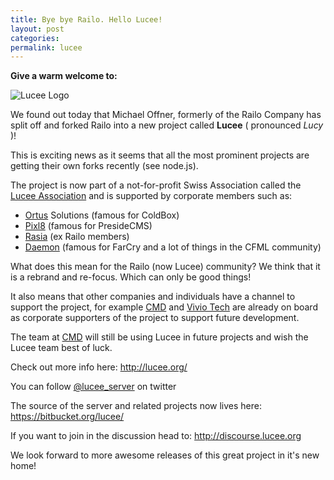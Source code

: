 ```yaml
---
title: Bye bye Railo. Hello Lucee!
layout: post
categories: 
permalink: lucee
---
```

**Give a warm welcome to:**

![Lucee Logo](/content/images/2015/Jan/logo-1-color-black.png)

We found out today that Michael Offner, formerly of the Railo Company has split off and forked Railo into a new project called **Lucee** ( pronounced *Lucy* )!

This is exciting news as it seems that all the most prominent projects are getting their own forks recently (see node.js). 

The project is now part of a not-for-profit Swiss Association called the [Lucee Association](http://lucee.org/) and is supported by corporate members such as:

* [Ortus](http://www.ortussolutions.com/) Solutions (famous for ColdBox) 
* [Pixl8](http://www.pixl8.co.uk/) (famous for PresideCMS) 
* [Rasia](http://www.rasia.ch/) (ex Railo members) 
* [Daemon](http://www.daemon.com.au/) (famous for FarCry and a lot of things in the CFML community) 

What does this mean for the Railo (now Lucee) community? We think that it is a rebrand and re-focus. Which can only be good things! 

It also means that other companies and individuals have a channel to support the project, for example [CMD](http://charliemikedelta.com) and [Vivio Tech](https://www.viviotech.net/) are already on board as corporate supporters of the project to support future development.

The team at [CMD](http://charliemikedelta.com) will still be using Lucee in future projects and wish the Lucee team best of luck. 

Check out more info here: http://lucee.org/

You can follow [@lucee_server](https://twitter.com/lucee_server) on twitter 

The source of the server and related projects now lives here: https://bitbucket.org/lucee/

If you want to join in the discussion head to: http://discourse.lucee.org

We look forward to more awesome releases of this great project in it's new home!